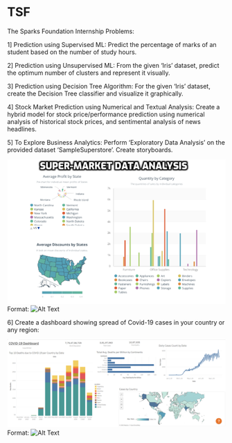 # TSF
The Sparks Foundation Internship Problems:

1] Prediction using Supervised ML: 
Predict the percentage of marks of an student based on the number of
study hours.

2] Prediction using Unsupervised ML: 
From the given ‘Iris’ dataset, predict the optimum number of clusters and
represent it visually.

3] Prediction using Decision Tree Algorithm: 
For the given ‘Iris’ dataset, create the Decision Tree classifier and visualize it
graphically.

4] Stock Market Prediction using Numerical and Textual Analysis:
Create a hybrid model for stock price/performance prediction using
numerical analysis of historical stock prices, and sentimental analysis
of news headlines.

5] To Explore Business Analytics:
Perform ‘Exploratory Data Analysis’ on the provided dataset ‘SampleSuperstore’.
Create storyboards.

![Flow Chart](SupermarketDashboard.png)
Format: ![Alt Text](url)

6] Create a dashboard showing spread of Covid-19 cases in your country or any
region:

![Flow Chart](covid19dashboard.png)
Format: ![Alt Text](url)
